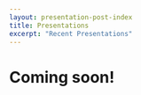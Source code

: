 ```yaml
---
layout: presentation-post-index
title: Presentations
excerpt: "Recent Presentations"
---
```


# Coming soon!
